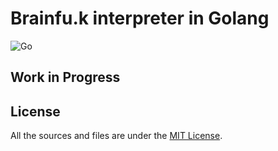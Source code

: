 # Brainfu.k interpreter in Golang

![Go](https://img.shields.io/badge/go-00ADD8.svg?style=for-the-badge&logo=go&logoColor=white)

## Work in Progress



## License

All the sources and files are under the [MIT License](https://choosealicense.com/licenses/mit/).
